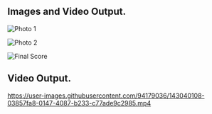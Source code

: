  ## Images and Video Output.

![Photo 1](https://user-images.githubusercontent.com/94179036/143040023-66bc793e-cc6c-4f74-b5de-836a393a24c8.jpeg)



![Photo 2](https://user-images.githubusercontent.com/94179036/143040044-ff31b504-060e-4764-9b29-a7ad8a5cfed3.jpeg)


 
![Final Score](https://user-images.githubusercontent.com/94179036/143040061-242afeea-e205-4f00-a68d-863065afdb72.jpeg)




## Video Output.

https://user-images.githubusercontent.com/94179036/143040108-03857fa8-0147-4087-b233-c77ade9c2985.mp4

